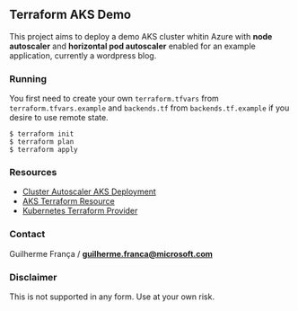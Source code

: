 ## Terraform AKS Demo

 This project aims to deploy a demo AKS cluster whitin Azure with **node autoscaler** and **horizontal pod autoscaler** enabled for an example application, currently a wordpress blog.
 
###  Running

You first need to create your own `terraform.tfvars` from `terraform.tfvars.example` and `backends.tf` from `backends.tf.example` if you desire to use remote state.

```
$ terraform init
$ terraform plan
$ terraform apply
```

### Resources

* [Cluster Autoscaler AKS Deployment](https://docs.microsoft.com/en-us/azure/aks/autoscaler)
* [AKS Terraform Resource](https://www.terraform.io/docs/providers/azurerm/r/kubernetes_cluster.html)
* [Kubernetes Terraform Provider](https://www.terraform.io/docs/providers/kubernetes/index.html)


### Contact

Guilherme França / **guilherme.franca@microsoft.com**

### Disclaimer

This is not supported in any form. Use at your own risk.
